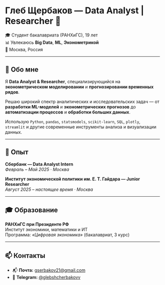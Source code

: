 # Глеб Щербаков — **Data Analyst | Researcher** 👋  

🎓 Студент бакалавриата (РАНХиГС), 19 лет  
📊 Увлекаюсь **Big Data**, **ML**, **Эконометрикой**  
📍 Москва, Россия  

---

## 🧭 Обо мне  

Я **Data Analyst & Researcher**, специализирующийся на **эконометрическом моделировании** и **прогнозировании временных рядов**.  

Решаю широкий спектр аналитических и исследовательских задач — от **разработки ML-моделей** и **эконометрических прогнозов** до **автоматизации процессов** и **обработки больших данных**.  

Использую `Python`, `pandas`, `statsmodels`, `scikit-learn`, `SQL`, `plotly`, `streamlit`  и другие современные инструменты анализа и визуализации данных.  

---

## 💼 Опыт  

**Сбербанк — Data Analyst Intern**  
_Февраль – Май 2025 · Москва_  

**Институт экономической политики им. Е. Т. Гайдара — Junior Researcher**  
_Август 2025 – настоящее время · Москва_  

---

## 🎓 Образование  

**РАНХиГС при Президенте РФ**  
Институт экономики, математики и ИТ  
Программа: _«Цифровая экономика»_ (бакалавриат, 3 курс)  

---

## 📫 Контакты  

- 📬 **Почта:** [gserbakov21@gmail.com](mailto:gserbakov21@gmail.com)  
- 💬 **Telegram:** [@glebshcherbakovv](https://t.me/glebshcherbakovv)  
